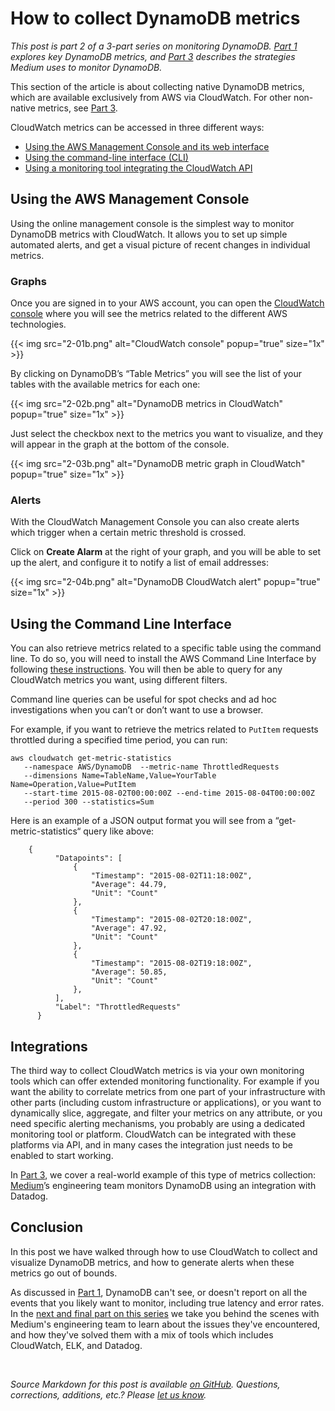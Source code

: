 # How to collect DynamoDB metrics


*This post is part 2 of a 3-part series on monitoring DynamoDB. [Part 1](/blog/top-dynamodb-performance-metrics) explores key DynamoDB metrics, and [Part 3](/blog/how-medium-monitors-dynamodb-performance) describes the strategies Medium uses to monitor DynamoDB.*

This section of the article is about collecting native DynamoDB metrics, which are available exclusively from AWS via CloudWatch. For other non-native metrics, see [Part 3](/blog/how-medium-monitors-dynamodb-performance).

CloudWatch metrics can be accessed in three different ways:



-   [Using the AWS Management Console and its web interface](#using-the-aws-management-console)
-   [Using the command-line interface (CLI)](#using-the-command-line-interface)
-   [Using a monitoring tool integrating the CloudWatch API](#integrations)



## Using the AWS Management Console


Using the online management console is the simplest way to monitor DynamoDB metrics with CloudWatch. It allows you to set up simple automated alerts, and get a visual picture of recent changes in individual metrics.

### Graphs


Once you are signed in to your AWS account, you can open the [CloudWatch console](https://console.aws.amazon.com/cloudwatch/home) where you will see the metrics related to the different AWS technologies.

{{< img src="2-01b.png" alt="CloudWatch console" popup="true" size="1x" >}}

By clicking on DynamoDB’s “Table Metrics” you will see the list of your tables with the available metrics for each one:

{{< img src="2-02b.png" alt="DynamoDB metrics in CloudWatch" popup="true" size="1x" >}}

Just select the checkbox next to the metrics you want to visualize, and they will appear in the graph at the bottom of the console.

{{< img src="2-03b.png" alt="DynamoDB metric graph in CloudWatch" popup="true" size="1x" >}}

### Alerts


With the CloudWatch Management Console you can also create alerts which trigger when a certain metric threshold is crossed.

Click on **Create Alarm** at the right of your graph, and you will be able to set up the alert, and configure it to notify a list of email addresses:

{{< img src="2-04b.png" alt="DynamoDB CloudWatch alert" popup="true" size="1x" >}}

## Using the Command Line Interface


You can also retrieve metrics related to a specific table using the command line. To do so, you will need to install the AWS Command Line Interface by following [these instructions](https://docs.aws.amazon.com/cli/latest/userguide/cli-chap-welcome.html). You will then be able to query for any CloudWatch metrics you want, using different filters.

Command line queries can be useful for spot checks and ad hoc investigations when you can’t or don’t want to use a browser.

For example, if you want to retrieve the metrics related to `PutItem` requests throttled during a specified time period, you can run:


```
aws cloudwatch get-metric-statistics
   --namespace AWS/DynamoDB  --metric-name ThrottledRequests 
   --dimensions Name=TableName,Value=YourTable Name=Operation,Value=PutItem
   --start-time 2015-08-02T00:00:00Z --end-time 2015-08-04T00:00:00Z
   --period 300 --statistics=Sum
```

Here is an example of a JSON output format you will see from a “get-metric-statistics“ query like above:


```
    {
          "Datapoints": [
              {
                  "Timestamp": "2015-08-02T11:18:00Z",
                  "Average": 44.79,
                  "Unit": "Count"
              },
              {
                  "Timestamp": "2015-08-02T20:18:00Z",
                  "Average": 47.92,
                  "Unit": "Count"
              }, 
              {
                  "Timestamp": "2015-08-02T19:18:00Z",
                  "Average": 50.85,
                  "Unit": "Count"
              },
          ],
          "Label": "ThrottledRequests"
      }
```


## Integrations

The third way to collect CloudWatch metrics is via your own monitoring tools which can offer extended monitoring functionality. For example if you want the ability to correlate metrics from one part of your infrastructure with other parts (including custom infrastructure or applications), or you want to dynamically slice, aggregate, and filter your metrics on any attribute, or you need specific alerting mechanisms, you probably are using a dedicated monitoring tool or platform. CloudWatch can be integrated with these platforms via API, and in many cases the integration just needs to be enabled to start working.

In [Part 3](/blog/how-medium-monitors-dynamodb-performance), we cover a real-world example of this type of metrics collection: [Medium](https://medium.com/)’s engineering team monitors DynamoDB using an integration with Datadog.

## Conclusion


In this post we have walked through how to use CloudWatch to collect and visualize DynamoDB metrics, and how to generate alerts when these metrics go out of bounds.

As discussed in [Part 1](/blog/top-dynamodb-performance-metrics), DynamoDB can't see, or doesn't report on all the events that you likely want to monitor, including true latency and error rates. In the [next and final part on this series](/blog/how-medium-monitors-dynamodb-performance) we take you behind the scenes with Medium's engineering team to learn about the issues they've encountered, and how they've solved them with a mix of tools which includes CloudWatch, ELK, and Datadog.

 



*Source Markdown for this post is available [on GitHub](https://github.com/DataDog/the-monitor/blob/master/dynamodb/how_to_collect_dynamodb_metrics.md). Questions, corrections, additions, etc.? Please [let us know](https://github.com/DataDog/the-monitor/issues).*
